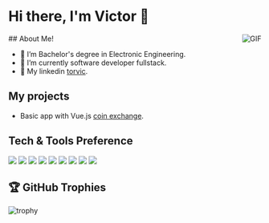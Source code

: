# Hi there, I'm Victor 👋


<img align="right" alt="GIF" src="https://i.pinimg.com/originals/e4/26/70/e426702edf874b181aced1e2fa5c6cde.gif"/>
## About Me!

- 👨 I’m Bachelor's degree in Electronic Engineering.
- 🌱 I’m currently software developer fullstack.
- 👨 My linkedin [torvic](https://www.linkedin.com/in/victor-salcedo-turpo-3171ab12a/).

## My projects
- Basic app with Vue.js [coin exchange](https://torvic-exchange.netlify.app).

## Tech & Tools Preference
<img src="https://img.shields.io/badge/-MongoDB-4DB33D?style=flat&logo=mongodb&logoColor=FFFFFF"> <img src="https://img.shields.io/badge/-Django-4DB33D?style=flat&logo=django&logoColor=FFFFFF"> 
<img src="https://img.shields.io/badge/-Node.js-3C873A?style=flat&logo=Node.js&logoColor=white"> 
<img src="https://img.shields.io/badge/-Express.js-787878?style=flat"> 
<img src="https://img.shields.io/badge/-React-000000?style=flat&logo=react&logoColor=00c8ff"> 
<img src="https://img.shields.io/badge/-Vue.js-4DB33D?style=flat&logo=vue.js&logoColor=white">
<img src="https://img.shields.io/badge/-JavaScript-eed718?style=flat&logo=javascript&logoColor=ffffff">
<img src = "https://img.shields.io/badge/-CSS3-1572B6?style=flat&logo=css3&logoColor=white">
<img src = "https://img.shields.io/badge/-HTML5-E34F26?style=flat&logo=html5&logoColor=white">
## 🏆 GitHub Trophies
![trophy](https://github-profile-trophy.vercel.app/?username=torvic&theme=alduin)



